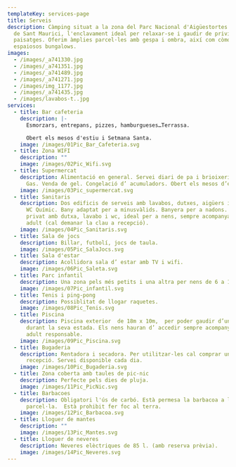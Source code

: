 ```yaml
---
templateKey: services-page
title: Serveis
description: Càmping situat a la zona del Parc Nacional d'Aigüestortes i Estany
  de Sant Maurici, l'enclavament ideal per relaxar-se i gaudir de privilegiats
  paisatges. Oferim àmplies parcel·les amb gespa i ombra, així com còmodes i
  espaiosos bungalows.
images:
  - /images/_a741330.jpg
  - /images/_a741351.jpg
  - /images/_a741489.jpg
  - /images/_a741271.jpg
  - /images/img_1177.jpg
  - /images/_a741435.jpg
  - /images/lavabos-t..jpg
services:
  - title: Bar cafeteria
    description: |-
      Esmorzars, entrepans, pizzes, hamburgueses…Terrassa.

      Obert els mesos d'estiu i Setmana Santa.
    image: /images/01Pic_Bar_Cafeteria.svg
  - title: Zona WIFI
    description: ""
    image: /images/02Pic_Wifi.svg
  - title: Supermercat
    description: Alimentació en general. Servei diari de pa i brioixeria. Càmping
      Gas. Venda de gel. Congelació d’ acumuladors. Obert els mesos d’estiu.
    image: /images/03Pic_supermercat.svg
  - title: Sanitaris
    description: Dos edificis de serveis amb lavabos, dutxes, aigüers i safaretjos.
      WC Químic. Bany adaptat per a minusvàlids. Banyera per a nadons. Bany
      privat amb dutxa, lavabo i wc, ideal per a nens, sempre acompanyats d’ un
      adult (cal demanar la clau a recepció).
    image: /images/04Pic_Sanitaris.svg
  - title: Sala de jocs
    description: Billar, futbolí, jocs de taula.
    image: /images/05Pic_SalaJocs.svg
  - title: Sala d'estar
    description: Acollidora sala d’ estar amb TV i wifi.
    image: /images/06Pic_Saleta.svg
  - title: Parc infantil
    description: Una zona pels més petits i una altra per nens de 6 a 12 anys.
    image: /images/07Pic_infantil.svg
  - title: Tenis i ping-pong
    description: Possiblitat de llogar raquetes.
    image: /images/08Pic_Tenis.svg
  - title: Piscina
    description: Piscina exterior  de 18m x 10m,  per poder gaudir d’un bon bany
      durant la seva estada. Els nens hauran d’ accedir sempre acompanyats d’ un
      adult responsable.
    image: /images/09Pic_Piscina.svg
  - title: Bugaderia
    description: Rentadora i secadora. Per utilitzar-les cal comprar una fitxa a
      recepció. Servei disponible cada dia.
    image: /images/10Pic_Bugaderia.svg
  - title: Zona coberta amb taules de pic-nic
    description: Perfecte pels dies de pluja.
    image: /images/11Pic_PicNic.svg
  - title: Barbacoes
    description: Obligatori l'ús de carbó. Està permesa la barbacoa a la
      parcel·la.  Està prohibit fer foc al terra.
    image: /images/12Pic_Barbacoa.svg
  - title: Lloguer de mantes
    description: ""
    image: /images/13Pic_Mantes.svg
  - title: Lloguer de neveres
    description: Neveres elèctriques de 85 l. (amb reserva prèvia).
    image: /images/14Pic_Neveres.svg
---
```

